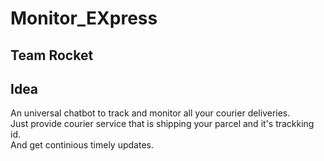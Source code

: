 # Monitor_EXpress
## Team Rocket

## Idea
An universal chatbot to track and monitor all your courier deliveries.  
Just provide courier service that is shipping your parcel and it's trackking id.  
And get continious timely updates.  
